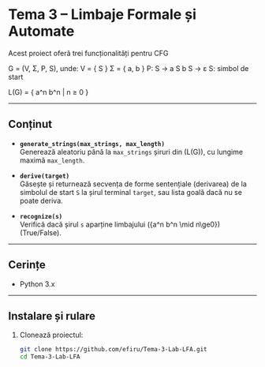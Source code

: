 # Tema 3 – Limbaje Formale și Automate

Acest proiect oferă trei funcționalități pentru CFG

G = (V, Σ, P, S), unde:
  V = { S }
  Σ = { a, b }
  P:
    S → a S b
    S → ε
  S: simbol de start

L(G) = { a^n b^n | n ≥ 0 }

---

## Conținut

- **`generate_strings(max_strings, max_length)`**  
  Generează aleatoriu până la `max_strings` șiruri din \(L(G)\), cu lungime maximă `max_length`.

- **`derive(target)`**  
  Găsește și returnează secvența de forme sentențiale (derivarea) de la simbolul de start `S` la șirul terminal `target`, sau lista goală dacă nu se poate deriva.

- **`recognize(s)`**  
  Verifică dacă șirul `s` aparține limbajului \(\{a^n b^n \mid n\ge0\}\) (True/False).

---

## Cerințe

- Python 3.x

---

## Instalare și rulare

1. Clonează proiectul:
   ```bash
   git clone https://github.com/efiru/Tema-3-Lab-LFA.git
   cd Tema-3-Lab-LFA
